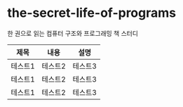 # the-secret-life-of-programs
한 권으로 읽는 컴퓨터 구조와 프로그래밍 책 스터디

|제목|내용|설명|
|------|---|---|
|테스트1|테스트2|테스트3|
|테스트1|테스트2|테스트3|
|테스트1|테스트2|테스트3|
